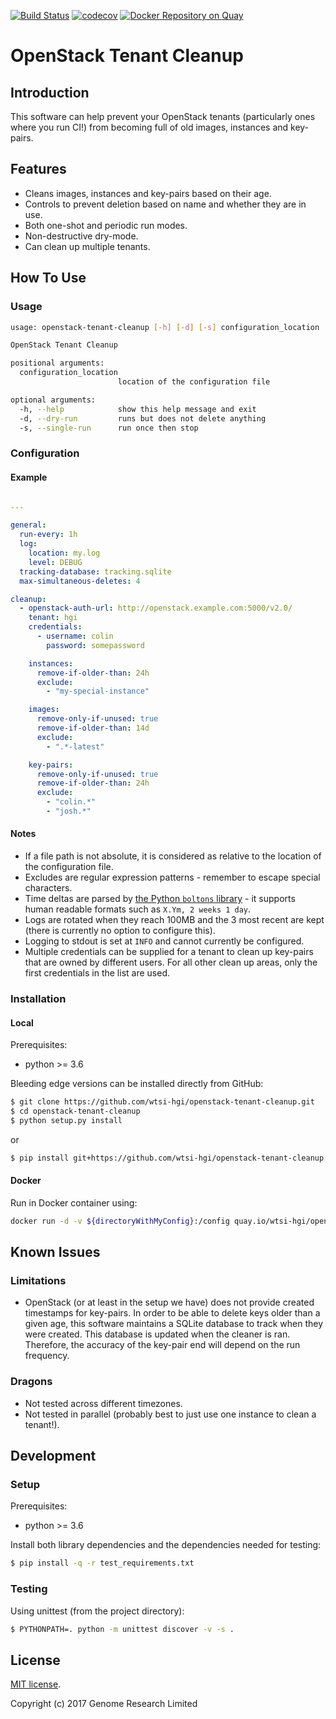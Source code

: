 [![Build Status](https://travis-ci.org/wtsi-hgi/openstack-tenant-cleanup.svg?branch=master)](https://travis-ci.org/wtsi-hgi/openstack-tenant-cleanup)
[![codecov](https://codecov.io/gh/wtsi-hgi/openstack-tenant-cleanup/branch/master/graph/badge.svg)](https://codecov.io/gh/wtsi-hgi/openstack-tenant-cleanup)
[![Docker Repository on Quay](https://quay.io/repository/wtsi-hgi/openstack-tenant-cleanup/status "Docker Repository on Quay")](https://quay.io/repository/wtsi-hgi/openstack-tenant-cleanup)

# OpenStack Tenant Cleanup
## Introduction
This software can help prevent your OpenStack tenants (particularly ones where you run CI!) from becoming full of old 
images, instances and key-pairs.


## Features
- Cleans images, instances and key-pairs based on their age.
- Controls to prevent deletion based on name and whether they are in use.
- Both one-shot and periodic run modes.
- Non-destructive dry-mode.
- Can clean up multiple tenants.


## How To Use
### Usage
```bash
usage: openstack-tenant-cleanup [-h] [-d] [-s] configuration_location

OpenStack Tenant Cleanup

positional arguments:
  configuration_location
                        location of the configuration file

optional arguments:
  -h, --help            show this help message and exit
  -d, --dry-run         runs but does not delete anything
  -s, --single-run      run once then stop
```

### Configuration
#### Example
```yaml

---

general:
  run-every: 1h
  log:
    location: my.log
    level: DEBUG
  tracking-database: tracking.sqlite
  max-simultaneous-deletes: 4

cleanup:
  - openstack-auth-url: http://openstack.example.com:5000/v2.0/
    tenant: hgi
    credentials:
      - username: colin
        password: somepassword

    instances:
      remove-if-older-than: 24h
      exclude:
        - "my-special-instance"

    images:
      remove-only-if-unused: true
      remove-if-older-than: 14d
      exclude:
        - ".*-latest"

    key-pairs:
      remove-only-if-unused: true
      remove-if-older-than: 24h
      exclude:
        - "colin.*"
        - "josh.*"
```

#### Notes
- If a file path is not absolute, it is considered as relative to the location of the configuration file.
- Excludes are regular expression patterns - remember to escape special characters.
- Time deltas are parsed by [the Python `boltons` library](
http://boltons.readthedocs.io/en/latest/timeutils.html#boltons.timeutils.parse_timedelta) - it supports human readable
formats such as `X.Ym, 2 weeks 1 day`.
- Logs are rotated when they reach 100MB and the 3 most recent are kept (there is currently no option to configure 
this).
- Logging to stdout is set at `INFO` and cannot currently be configured.
- Multiple credentials can be supplied for a tenant to clean up key-pairs that are owned by different users. For all 
other clean up areas, only the first credentials in the list are used.

### Installation
#### Local
Prerequisites:
- python >= 3.6

Bleeding edge versions can be installed directly from GitHub:
```bash
$ git clone https://github.com/wtsi-hgi/openstack-tenant-cleanup.git
$ cd openstack-tenant-cleanup
$ python setup.py install
```
or
```bash
$ pip install git+https://github.com/wtsi-hgi/openstack-tenant-cleanup.git@<commit_id_or_branch_or_tag>#egg=openstacktenantcleanup
```

#### Docker
Run in Docker container using:
```bash
docker run -d -v ${directoryWithMyConfig}:/config quay.io/wtsi-hgi/openstack-tenant-cleanup /config/my-config.yml
```


## Known Issues
### Limitations
- OpenStack (or at least in the setup we have) does not provide created timestamps for key-pairs. In order to be able
to delete keys older than a given age, this software maintains a SQLite database to track when they were created. This 
database is updated when the cleaner is ran. Therefore, the accuracy of the key-pair end will depend on the run 
frequency.

### Dragons
- Not tested across different timezones.
- Not tested in parallel (probably best to just use one instance to clean a tenant!).


## Development
### Setup
Prerequisites:
- python >= 3.6

Install both library dependencies and the dependencies needed for testing:
```bash
$ pip install -q -r test_requirements.txt
```

### Testing
Using unittest (from the project directory):
```bash
$ PYTHONPATH=. python -m unittest discover -v -s .
```


## License
[MIT license](LICENSE.txt).

Copyright (c) 2017 Genome Research Limited
